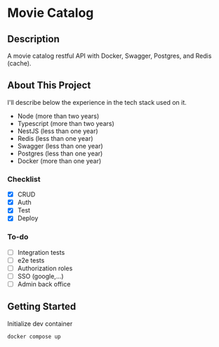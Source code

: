 # Movie Catalog

## Description

A movie catalog restful API with Docker, Swagger, Postgres, and Redis (cache).

## About This Project

I'll describe below the experience in the tech stack used on it.

- Node (more than two years)
- Typescript (more than two years)
- NestJS (less than one year)
- Redis (less than one year)
- Swagger (less than one year)
- Postgres (less than one year)
- Docker (more than one year)

### Checklist

- [x] CRUD
- [x] Auth
- [x] Test
- [x] Deploy

### To-do

- [ ] Integration tests
- [ ] e2e tests
- [ ] Authorization roles
- [ ] SSO (google,...)
- [ ] Admin back office

## Getting Started

Initialize dev container

```
docker compose up
```
